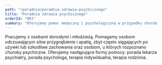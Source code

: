 ```yaml
---
path: "/poradnie/poradnia-zdrowia-psychicznego"
title: "Poradnia zdrowia psychicznego"
orderId: "001"
summary: "Oferujemy pomoc medyczną i psychologiczną w przypadku chorób i zaburzeń psychicznych takich jak: depresja, zburzenia nerwicowe, zaburzenia lękowe, schizofrenia, upośledzenie umysłowe, zaburzenia odżywiania."
---
```


Pracujemy z osobami dorosłymi i młodzieżą. Pomagamy osobom odczuwającym silne przygnębienie i apatię, zbyt często sięgających po używki lub szkodliwe zachowania oraz osobom, u których rozpoznano choroby psychiczne. Oferujemy następujące formy pomocy: porada lekarza psychiatry, porada psychologa, terapia indywidualna, terapia rodzinna.
